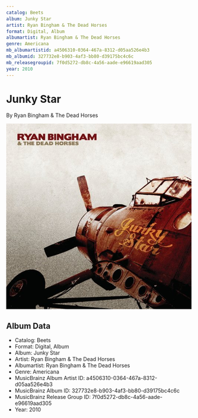 ```yaml
---
catalog: Beets
album: Junky Star
artist: Ryan Bingham & The Dead Horses
format: Digital, Album
albumartist: Ryan Bingham & The Dead Horses
genre: Americana
mb_albumartistid: a4506310-0364-467a-8312-d05aa526e4b3
mb_albumid: 327732e8-b903-4af3-bb80-d39175bc4c6c
mb_releasegroupid: 7f0d5272-db8c-4a56-aade-e96619aad305
year: 2010
---
```


# Junky Star

By Ryan Bingham & The Dead Horses

![](../../assets/beetscovers/Ryan_Bingham_and_The_Dead_Horses-Junky_Star.jpg)

## Album Data

- Catalog: Beets
- Format: Digital, Album
- Album: Junky Star
- Artist: Ryan Bingham & The Dead Horses
- Albumartist: Ryan Bingham & The Dead Horses
- Genre: Americana
- MusicBrainz Album Artist ID: a4506310-0364-467a-8312-d05aa526e4b3
- MusicBrainz Album ID: 327732e8-b903-4af3-bb80-d39175bc4c6c
- MusicBrainz Release Group ID: 7f0d5272-db8c-4a56-aade-e96619aad305
- Year: 2010

